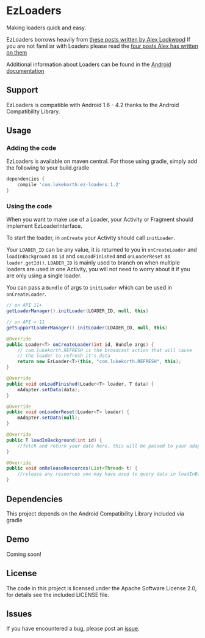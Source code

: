 EzLoaders
===============================================
Making loaders quick and easy.

EzLoaders borrows heavily from [these posts written by Alex Lockwood](http://www.androiddesignpatterns.com/2012/07/loaders-and-loadermanager-background.html)
If you are not familiar with Loaders please read the [four posts Alex has written on them](http://www.androiddesignpatterns.com/2012/07/loaders-and-loadermanager-background.html)

Additional information about Loaders can be found in the [Android documentation](http://developer.android.com/guide/components/loaders.html)

Support
-------
EzLoaders is compatible with Android 1.6 - 4.2 thanks to the
Android Compatibility Library.

Usage
-----

### Adding the code

EzLoaders is available on maven central. For those using gradle, simply add the following to your build.gradle

```groovy
dependencies {
    compile 'com.lukekorth:ez-loaders:1.2'
}
```

### Using the code
When you want to make use of a Loader, your Activity or Fragment should
implement EzLoaderInterface<T>.

To start the loader, in `onCreate` your Activity should call `initLoader`.

Your `LOADER_ID` can be any value, it is returned to you in `onCreateLoader`
and `loadInBackground` as `id` and `onLoadFinished` and `onLoaderReset` as
`loader.getId()`. `LOADER_ID` is mainly used to branch on when multiple loaders
are used in one Activity, you will not need to worry about it if you are only
using a single loader.

You can pass a `Bundle` of args to `initLoader` which can be used in `onCreateLoader`.

```java
// on API 11+
getLoaderManager().initLoader(LOADER_ID, null, this)

// on API < 11
getSupportLoaderManager().initLoader(LOADER_ID, null, this)
```

```java
@Override
public Loader<T> onCreateLoader(int id, Bundle args) {
    // com.lukekorth.REFRESH is the broadcast action that will cause
    // the loader to refresh it's data
    return new EzLoader<T>(this, "com.lukekorth.REFRESH", this);
}

@Override
public void onLoadFinished(Loader<T> loader, T data) {
    mAdapter.setData(data);
}

@Override
public void onLoaderReset(Loader<T> loader) {
    mAdapter.setData(null);
}

@Override
public T loadInBackground(int id) {
    //fetch and return your data here, this will be passed to your adapter
}

@Override
public void onReleaseResources(List<Thread> t) {
    //release any resources you may have used to query data in loadInBackground()
}
```


Dependencies
------------
This project depends on the Android Compatibility Library included via gradle

Demo
----
Coming soon!

License
-------
The code in this project is licensed under the Apache
Software License 2.0, for details see the included LICENSE
file.

Issues
---------
If you have encountered a bug, please post an [issue](https://github.com/lkorth/ez-loaders/issues).
